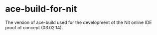 ace-build-for-nit
=================

The version of ace-build used for the development of the Nit online IDE proof of concept (03.02.14).

